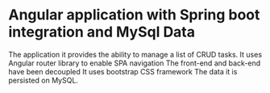 # Angular application with Spring boot integration and MySql Data

The application it provides the ability to manage a list of CRUD tasks.
It uses Angular router library to enable SPA navigation
The front-end and back-end have been decoupled
It uses bootstrap CSS framework 
The data it is persisted on MySQL.
